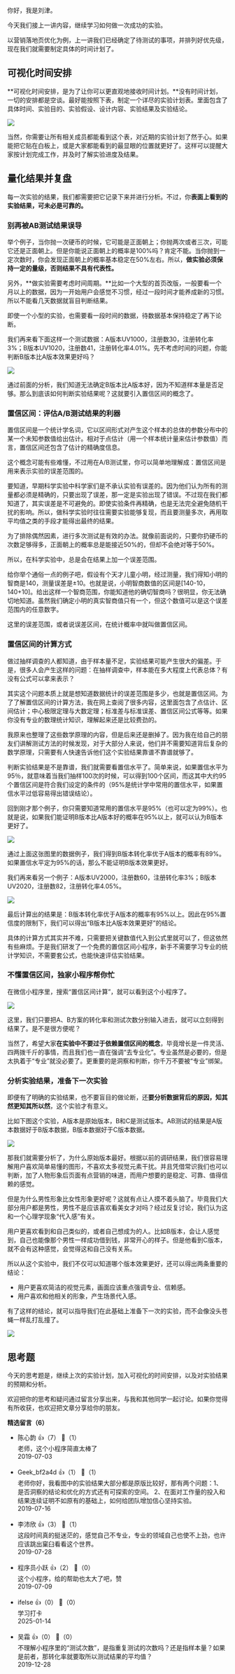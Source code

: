 你好，我是刘津。

今天我们接上一讲内容，继续学习如何做一次成功的实验。

以营销落地页优化为例，上一讲我们已经确定了待测试的事项，并排列好优先级，现在我们就需要制定具体的时间计划了。

## 可视化时间安排

**可视化时间安排，是为了让你可以更直观地接收时间计划。**没有时间计划，一切的安排都是空谈。最好能按照下表，制定一个详尽的实验计划表。里面包含了具体时间、实验目的、实验假设、设计内容、实验结果及实验结论。

![](https://static001.geekbang.org/resource/image/85/bd/85bbc6b3ce7639e04d678e9f8aee79bd.png?wh=1600%2A900)

当然，你需要让所有相关成员都能看到这个表，对近期的实验计划了然于心。如果能把它贴在白板上，或是大家都能看到的最显眼的位置就更好了。这样可以提醒大家按计划完成工作，并及时了解实验进度及结果。

## 量化结果并复盘

每一次实验的结果，我们都需要把它记录下来并进行分析。不过，你**表面上看到的实验结果，可未必是可靠的。**

### 别再被AB测试结果误导

举个例子，当你抛一次硬币的时候，它可能是正面朝上；你抛两次或者三次，可能它还是正面朝上。但是你能说正面朝上的概率是100%吗？肯定不能。当你抛到一定次数时，你会发现正面朝上的概率基本稳定在50%左右。所以，**做实验必须保持一定的量级，否则结果不具有代表性。**

另外，**做实验需要考虑时间周期。**比如一个大型的首页改版，一般要看一个月以上的数据，因为一开始用户会感觉不习惯，经过一段时间才能养成新的习惯。所以不能看几天数据就盲目判断结果。

即使一个小型的实验，也需要看一段时间的数据，待数据基本保持稳定了再下论断。

我们再来看下面这样一个测试数据：A版本UV1000，注册数30，注册转化率3%；B版本UV1020，注册数41，注册转化率4.01%。先不考虑时间的问题，你能判断B版本比A版本效果更好吗？

![](https://static001.geekbang.org/resource/image/19/20/19166c9de979e19a6d9b01905cf6b620.png?wh=1600%2A900)

通过前面的分析，我们知道无法确定B版本比A版本好，因为不知道样本量是否足够。那么到底该如何判断实验结果呢？这就要引入置信区间的概念了。

### 置信区间：评估A/B测试结果的利器

置信区间是一个统计学名词，它以区间形式对产生这个样本的总体的参数分布中的某一个未知参数值给出估计。相对于点估计（用一个样本统计量来估计参数值）而言，置信区间还包含了估计的精确度信息。

这个概念可能有些难懂，不过用在A/B测试里，你可以简单地理解成：置信区间是用来表示实验的误差范围的。

要知道，早期科学实验中科学家们是不承认实验有误差的。因为他们认为所有的测量都必须是精确的，只要出现了误差，那一定是实验出现了错误。不过现在我们都知道了，其实误差是不可避免的。即使实验条件再精确，也是无法完全避免随机干扰的影响。所以，做科学实验时往往需要实验能够复现，而且要测量多次，再用取平均值之类的手段才能得出最终的结果。

为了排除偶然因素，进行多次测试是有效的办法。就像前面说的，只要你扔硬币的次数足够得多，正面朝上的概率总是能接近50%的，但却不会绝对等于50%。

所以，在科学实验中，总是会在结果上加一个误差范围。

给你举个通俗一点的例子吧，假设有个天才儿童小明，经过测量，我们得知小明的智商是140，测量误差是±10。也就是说，小明智商数值的区间是\[140-10，140+10]。给出这样一个智商范围，你能知道他的确切智商吗？很明显，你无法确切地知道。虽然我们确定小明的真实智商值只有一个，但这个数值可以是这个误差范围内的任意数字。

这里的误差范围，或者说误差区间，在统计概率中就叫做置信区间。

### 置信区间的计算方式

做过抽样调查的人都知道，由于样本量不足，实验结果可能产生很大的偏差。于是，很多人会产生这样的问题：在抽样调查中，样本能在多大程度上代表总体？有没有公式可以拿来表示？

其实这个问题本质上就是想知道数据统计的误差范围是多少，也就是置信区间。为了了解置信区间的计算方法，我在网上查阅了很多内容，这里面包含了点估计、区间估计；中心极限定理与大数定理；标准差与标准误差、置信区间公式等等。如果你没有专业的数理统计知识，理解起来还是比较费劲的。

我原来也整理了这些数学原理的内容，但是后来还是删掉了。因为我在给自己的朋友们讲解测试方法的时候发现，对于大部分人来说，他们并不需要知道背后复杂的数学原理，只需要有人快速告诉他们这个实验结果靠谱不靠谱就够了。

判断实验结果是不是靠谱，我们就需要看置信水平了。简单来说，如果置信水平为95％，就意味着当我们抽样100次的时候，可以得到100个区间，而这其中大约95个置信区间是符合我们设定的条件的（95%是统计学中常用的置信水平，如果置信水平过低容易得出错误结论）。

回到刚才那个例子，你只需要知道常用的置信水平是95%（也可以定为99%）。也就是说，如果我们能证明B版本比A版本好的概率在95%以上，就可以认为B版本更好了。

![](https://static001.geekbang.org/resource/image/51/98/514b31080643823750032c3d7d4f0498.png?wh=1600%2A900)

通过上面这张图里的数据例子，我们得到B版本转化率优于A版本的概率有89%。如果置信水平定为95%的话，那么不能证明B版本效果更好。

我们再来看另一个例子：A版本UV2000，注册数60，注册转化率3%；B版本UV2020，注册数82，注册转化率4.05%。

![](https://static001.geekbang.org/resource/image/11/7e/118e477a2fa00fac05e97c7ab4dc007e.png?wh=1600%2A900)

最后计算出的结果是：B版本转化率优于A版本的概率有95%以上。因此在95%置信度的限制下，我们可以得出“B版本比A版本效果更好”的结论。

具体的计算方式其实并不难，只需要把关键数值代入到公式里就可以了，但这依然有些麻烦。于是我们研发了一个免费的置信区间小程序，新手不需要学习专业的统计学知识，不需要套公式，也能快速评估实验结果。

### 不懂置信区间，独家小程序帮你忙

在微信小程序里，搜索“置信区间计算”，就可以看到这个小程序了。

![](https://static001.geekbang.org/resource/image/20/e6/203acbd0ac5c0d31b64de4eb91c303e6.png?wh=1600%2A900)

这里，我们只要把A、B方案的转化率和测试次数分别输入进去，就可以立刻得到结果了。是不是很方便呢？

当然了，希望大家**在实验中不要过于依赖置信区间的概念**，毕竟增长是一件灵活、四两拨千斤的事情，而且我们也一直在强调“去专业化”。专业虽然是必要的，但是太执着于“专业”就没必要了。更重要的是洞察和判断，你千万不要被“专业”绑架。

### 分析实验结果，准备下一次实验

即便有了明确的实验结果，也不要盲目的做论断，还**要分析数据背后的原因，知其然更知其所以然**，这个实验才有意义。

比如下图这个实验，A版本是原始版本，B和C是测试版本。AB测试的结果是A版本数据好于B版本数据，B版本数据好于C版本数据。

![](https://static001.geekbang.org/resource/image/86/54/8617b3e7cf5f4ad65f34d8a0a399b154.png?wh=1600%2A900)

那我们就需要分析了，为什么原始版本最好。根据以前的调研结果，我们很容易理解用户喜欢简单易懂的图形，不喜欢太多视觉元素干扰。并且凭借常识我们也可以判断，加了人物形象后页面有点营销的味道，而用户想要的是稳定、可靠、值得信赖的感觉。

但是为什么男性形象比女性形象更好呢？这就有点让人摸不着头脑了。毕竟我们大部分用户都是男性，男性不是应该喜欢看美女才对吗？经过反复讨论，我们认为这和一个心理学现象“代入感”有关。

用户更喜欢看到和自己类似的，或者自己想成为的人。比如B版本，会让人感觉到，自己也能像那个男性一样成功借到钱，非常开心的样子。但是他看到C版本，就不会有这种感觉，会觉得这和自己没有关系。

所以从这个实验中，我们不仅可以知道哪个版本效果更好，还可以得出两条重要的结论：

- 用户更喜欢简洁的视觉元素，画面应该重点强调专业、信赖感。
- 用户喜欢和他相关的形象，产生场景代入感。

有了这样的结论，就可以指导我们在此基础上准备下一次的实验，而不会像没头苍蝇一样乱打乱撞了。

![](https://static001.geekbang.org/resource/image/71/f3/71babba44f6f066d7a37f82e07468bf3.png?wh=5000%2A3233)

## 思考题

今天的思考题是，继续上次的实验计划，加入可视化的时间安排，以及对实验结果的预期和分析。

欢迎把你的思考和疑问通过留言分享出来，与我和其他同学一起讨论。如果你觉得有所收获，也欢迎把文章分享给你的朋友。
<div><strong>精选留言（6）</strong></div><ul>
<li><span>陈心韵</span> 👍（7） 💬（1）<div>老师，这个小程序简直太棒了</div>2019-07-03</li><br/><li><span>Geek_bf2a4d</span> 👍（1） 💬（1）<div>老师你好，我看图中的实验结果大部分都是原版比较好，那有两个问题：1、是否洞察的结论和优化的方式还有可探索的空间。  2、在面对工作量的投入和结果连续证明不如原有的基础上，如何给团队增加信心坚持实验。</div>2019-07-16</li><br/><li><span>李沛欣</span> 👍（3） 💬（1）<div>这段时间真的挺迷茫的，感觉自己不专业，专业的领域自己也使不上劲，也许应该跳出窠臼看看这个世界。</div>2019-07-28</li><br/><li><span>程序员小跃</span> 👍（2） 💬（0）<div>这个小程序，给的帮助也太大了吧，赞</div>2019-07-09</li><br/><li><span>ifelse</span> 👍（0） 💬（0）<div>学习打卡</div>2025-01-14</li><br/><li><span>吴霜</span> 👍（0） 💬（0）<div>不理解小程序里的“测试次数”，是指重复测试的次数吗？还是指样本量？如果是前者，那转化率就要取所以测试结果的平均值？</div>2019-12-28</li><br/>
</ul>
